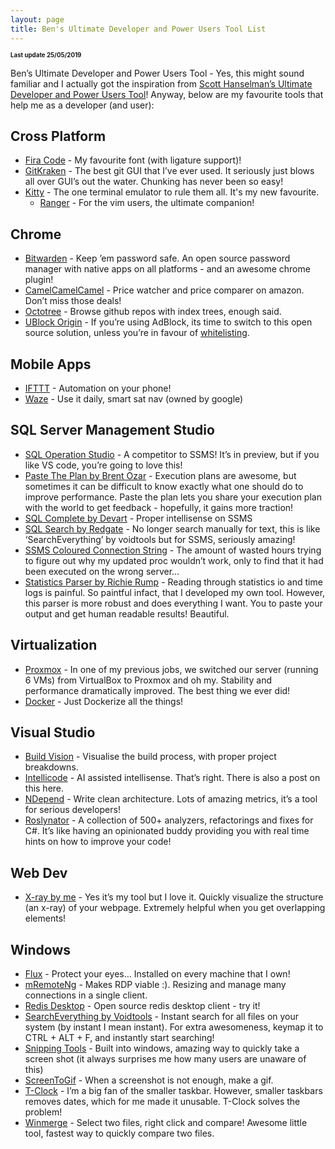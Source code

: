 ```yaml
---
layout: page
title: Ben's Ultimate Developer and Power Users Tool List
---
```


<sub><sub>
**Last update 25/05/2019**
</sub></sub>

Ben’s Ultimate Developer and Power Users Tool - Yes, this might sound familiar and I actually got the inspiration from [Scott Hanselman’s Ultimate Developer and Power Users Tool](https://www.hanselman.com/blog/ScottHanselmans2014UltimateDeveloperAndPowerUsersToolListForWindows.aspx)! Anyway, below are my favourite tools that help me as a developer (and user):

## Cross Platform

- [Fira Code](https://github.com/tonsky/FiraCode) - My favourite font (with ligature support)!
- [GitKraken](https://www.gitkraken.com/) - The best git GUI that I’ve ever used. It seriously just blows all over GUI’s out the water. Chunking has never been so easy!
- [Kitty](https://github.com/kovidgoyal/kitty) - The one terminal emulator to rule them all. It's my new favourite.
  - [Ranger](https://github.com/ranger/ranger) - For the vim users, the ultimate companion!

## Chrome

- [Bitwarden](https://bitwarden.com/) - Keep ’em password safe. An open source password manager with native apps on all platforms - and an awesome chrome plugin!
- [CamelCamelCamel](https://uk.camelcamelcamel.com/) - Price watcher and price comparer on amazon. Don’t miss those deals!
- [Octotree](https://github.com/ovity/octotree) - Browse github repos with index trees, enough said.
- [UBlock Origin](https://chrome.google.com/webstore/detail/ublock-origin/cjpalhdlnbpafiamejdnhcphjbkeiagm?hl=en) - If you’re using AdBlock, its time to switch to this open source solution, unless you’re in favour of [whitelisting](https://adblockplus.org/acceptable-ads).

## Mobile Apps

- [IFTTT](https://ifttt.com/) - Automation on your phone!
- [Waze](https://www.waze.com/) - Use it daily, smart sat nav (owned by google)

## SQL Server Management Studio

- [SQL Operation Studio](https://docs.microsoft.com/en-us/sql/sql-operations-studio/download?view=sql-server-2017) - A competitor to SSMS! It’s in preview, but if you like VS code, you’re going to love this!
- [Paste The Plan by Brent Ozar](http://pastetheplan.com/) - Execution plans are awesome, but sometimes it can be difficult to know exactly what one should do to improve performance. Paste the plan lets you share your execution plan with the world to get feedback - hopefully, it gains more traction!
- [SQL Complete by Devart](https://www.devart.com/dbforge/sql/sqlcomplete/download.html) - Proper intellisense on SSMS
- [SQL Search by Redgate](https://www.red-gate.com/products/sql-development/sql-search/) - No longer search manually for text, this is like ‘SearchEverything’ by voidtools but for SSMS, seriously amazing!
- [SSMS Coloured Connection String](https://docs.microsoft.com/en-us/sql/relational-databases/scripting/status-bar-database-engine-query-editor?view=sql-server-2017) - The amount of wasted hours trying to figure out why my updated proc wouldn’t work, only to find that it had been executed on the wrong server…
- [Statistics Parser by Richie Rump](http://statisticsparser.com/) - Reading through statistics io and time logs is painful. So paintful infact, that I developed my own tool. However, this parser is more robust and does everything I want. You to paste your output and get human readable results! Beautiful.

## Virtualization

- [Proxmox](https://www.proxmox.com/en/) - In one of my previous jobs, we switched our server (running 6 VMs) from VirtualBox to Proxmox and oh my. Stability and performance dramatically improved. The best thing we ever did!
- [Docker](https://www.docker.com/) - Just Dockerize all the things!

## Visual Studio

- [Build Vision](https://github.com/StefanKert/BuildVision) - Visualise the build process, with proper project breakdowns.
- [Intellicode](https://blogs.msdn.microsoft.com/visualstudio/2018/05/07/introducing-visual-studio-intellicode/) - AI assisted intellisense. That’s right. There is also a post on this here.
- [NDepend](https://www.ndepend.com/) - Write clean architecture. Lots of amazing metrics, it’s a tool for serious developers!
- [Roslynator](https://marketplace.visualstudio.com/items?itemName=josefpihrt.Roslynator2017) - A collection of 500+ analyzers, refactorings and fixes for C#. It’s like having an opinionated buddy providing you with real time hints on how to improve your code!

## Web Dev

- [X-ray by me]() - Yes it’s my tool but I love it. Quickly visualize the structure (an x-ray) of your webpage. Extremely helpful when you get overlapping elements!

## Windows

- [Flux](https://justgetflux.com/) - Protect your eyes… Installed on every machine that I own!
- [mRemoteNg](https://mremoteng.org) - Makes RDP viable :). Resizing and manage many connections in a single client.
- [Redis Desktop](https://redisdesktop.com/) - Open source redis desktop client - try it!
- [SearchEverything by Voidtools](https://www.voidtools.com/downloads/) - Instant search for all files on your system (by instant I mean instant). For extra awesomeness, keymap it to CTRL + ALT + F, and instantly start searching!
- [Snipping Tools](https://support.microsoft.com/en-gb/help/13776/windows-use-snipping-tool-to-capture-screenshots) - Built into windows, amazing way to quickly take a screen shot (it always surprises me how many users are unaware of this)
- [ScreenToGif](https://github.com/NickeManarin/ScreenToGif) - When a screenshot is not enough, make a gif.
- [T-Clock](https://github.com/White-Tiger/T-Clock/) - I’m a big fan of the smaller taskbar. However, smaller taskbars removes dates, which for me made it unusable. T-Clock solves the problem!
- [Winmerge](http://winmerge.org/?lang=en) - Select two files, right click and compare! Awesome little tool, fastest way to quickly compare two files.
